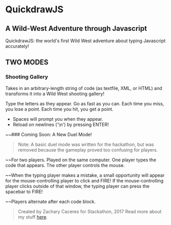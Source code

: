 # QuickdrawJS
## A Wild-West Adventure through Javascript

QuickdrawJS: the world's first Wild West adventure about typing Javascript accurately!

## TWO MODES
### Shooting Gallery
Takes in an arbitrary-length string of code (as textfile, XML, or HTML) and transforms it into a Wild West shooting gallery!

Type the letters as they appear. Go as fast as you can. Each time you miss, you lose a point. Each time you hit, you get a point.

- Spaces will prompt you when they appear.
- Reload on newlines ('\n') by pressing ENTER!

~~### Coming Soon: A New Duel Mode!
> Note: A basic duel mode was written for the hackathon, but was removed because the gameplay proved too confusing for players.

~~For two players. Played on the same computer. One player types the code that appears. The other player controls the mouse.

~~When the typing player makes a mistake, a small opportunity will appear for the mouse-controlling player to click and FIRE! If the mouse-controlling player clicks outside of that window, the typing player can press the spacebar to FIRE!

~~Players alternate after each code block.

> Created by Zachary Caceres for Stackathon, 2017
Read more about my stuff [here](www.zachcaceres.com).
